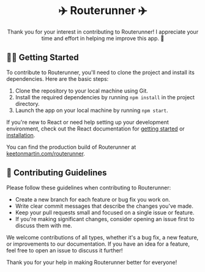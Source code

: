 <div align="center">
  <h1>✈️ Routerunner ✈️</h1>
  <p>Thank you for your interest in contributing to Routerunner! I appreciate your time and effort in helping me improve this app. 🙌</p>
</div>

## 🏃‍♂️ Getting Started

To contribute to Routerunner, you'll need to clone the project and install its dependencies. Here are the basic steps:

1. Clone the repository to your local machine using Git.
2. Install the required dependencies by running `npm install` in the project directory.
3. Launch the app on your local machine by running `npm start`.

If you're new to React or need help setting up your development environment, check out the React documentation for [getting started](https://reactjs.org/docs/getting-started.html) or [installation](https://reactjs.org/docs/create-a-new-react-app.html#create-react-app).

You can find the production build of Routerunner at [keetonmartin.com/routerunner](keetonmartin.com/routerunner).

## 🚀 Contributing Guidelines

Please follow these guidelines when contributing to Routerunner:

- Create a new branch for each feature or bug fix you work on.
- Write clear commit messages that describe the changes you've made.
- Keep your pull requests small and focused on a single issue or feature.
- If you're making significant changes, consider opening an issue first to discuss them with me.

We welcome contributions of all types, whether it's a bug fix, a new feature, or improvements to our documentation. If you have an idea for a feature, feel free to open an issue to discuss it further!

Thank you for your help in making Routerunner better for everyone!
